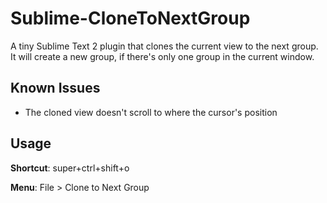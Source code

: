 # Sublime-CloneToNextGroup

A tiny Sublime Text 2 plugin that clones the current view to the next group. It will create a new group, if there's only one group in the current window. 

## Known Issues

- The cloned view doesn't scroll to where the cursor's position

## Usage

__Shortcut__: super+ctrl+shift+o

__Menu__: File > Clone to Next Group